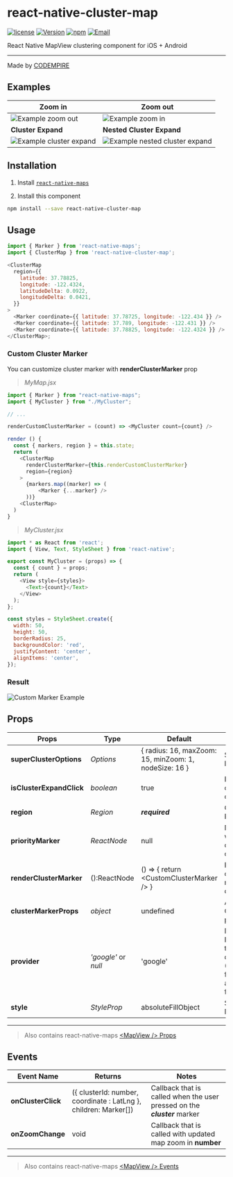 # react-native-cluster-map

[![license](https://img.shields.io/github/license/mashape/apistatus.svg)]()
[![Version](https://img.shields.io/npm/v/react-native-cluster-map.svg)](https://www.npmjs.com/package/react-native-cluster-map)
[![npm](https://img.shields.io/npm/dt/react-native-cluster-map.svg)](https://www.npmjs.com/package/react-native-cluster-map)
[![Email](https://img.shields.io/badge/contact-CODEMPIRE-blue.svg?style=flat)](mailto:sales@codempire.io)

React Native MapView clustering component for iOS + Android

---

Made by [CODEMPIRE](http://codempire.io/)

## Examples

| Zoom in                                                   | Zoom out                                                                |
| --------------------------------------------------------- | ----------------------------------------------------------------------- |
| ![Example zoom out](demo/images/zoom-in.gif)              | ![Example zoom in](demo/images/zoom-out.gif)                            |
| **Cluster Expand**                                        | **Nested Cluster Expand**                                               |
| ![Example cluster expand](demo/images/cluster-expand.gif) | ![Example nested cluster expand](demo/images/nested-cluster-expand.gif) |

## Installation

1. Install [`react-native-maps`](https://github.com/react-native-community/react-native-maps/blob/master/docs/installation.md)

2. Install this component

```bash
npm install --save react-native-cluster-map
```

## Usage

```javascript
import { Marker } from 'react-native-maps';
import { ClusterMap } from 'react-native-cluster-map';

<ClusterMap
  region={{
    latitude: 37.78825,
    longitude: -122.4324,
    latitudeDelta: 0.0922,
    longitudeDelta: 0.0421,
  }}
>
  <Marker coordinate={{ latitude: 37.78725, longitude: -122.434 }} />
  <Marker coordinate={{ latitude: 37.789, longitude: -122.431 }} />
  <Marker coordinate={{ latitude: 37.78825, longitude: -122.4324 }} />
</ClusterMap>;
```

### Custom Cluster Marker

You can customize cluster marker with **renderClusterMarker** prop

> _MyMap.jsx_

```javascript
import { Marker } from "react-native-maps";
import { MyCluster } from "./MyCluster";

// ...

renderCustomClusterMarker = (count) => <MyCluster count={count} />

render () {
  const { markers, region } = this.state;
  return (
    <ClusterMap
      renderClusterMarker={this.renderCustomClusterMarker}
      region={region}
    >
      {markers.map((marker) => (
          <Marker {...marker} />
      ))}
    <ClusterMap>
  )
}

```

> _MyCluster.jsx_

```javascript
import * as React from 'react';
import { View, Text, StyleSheet } from 'react-native';

export const MyCluster = (props) => {
  const { count } = props;
  return (
    <View style={styles}>
      <Text>{count}</Text>
    </View>
  );
};

const styles = StyleSheet.create({
  width: 50,
  height: 50,
  borderRadius: 25,
  backgroundColor: 'red',
  justifyContent: 'center',
  alignItems: 'center',
});
```

### Result

![Custom Marker Example](demo/images/custom-marker.png)

## Props

| Props                    | Type         | Default                                               | Note                                     |
| ------------------------ | ------------ | ----------------------------------------------------- | ---------------------------------------- |
| **superClusterOptions**  | _Options_    | { radius: 16, maxZoom: 15, minZoom: 1, nodeSize: 16 } | SuperCluster lib options                 |
| **isClusterExpandClick** | _boolean_    | true                                                  | Enables cluster zoom on click            |
| **region**               | _Region_     | **_required_**                                        | Google Map Region                        |
| **priorityMarker**       | _ReactNode_  | null                                                  | Marker which will be outside of clusters |
| **renderClusterMarker**  | ():ReactNode | () => { return \<CustomClusterMarker /> }             | Returns cluster marker component         |
| **clusterMarkerProps**   | _object_     | undefined                                             | Additional ClusterMarker props           |
| **provider**                | _'google'_ or _null_  | 'google'                                    | Map provider. If null will use the platform default one (Google Maps for Android and MapKit for iOS)                     |
| **style**                | _StyleProp_  | absoluteFillObject                                    | Styling for MapView                      |

---

> Also contains react-native-maps [\<MapView /> Props](https://github.com/react-native-community/react-native-maps/blob/master/docs/mapview.md#props)

## Events

| Event Name         | Returns                                                          | Notes                                                                     |
| ------------------ | ---------------------------------------------------------------- | ------------------------------------------------------------------------- |
| **onClusterClick** | ({ clusterId: number, coordinate : LatLng }, children: Marker[]) | Callback that is called when the user pressed on the **_cluster_** marker |
| **onZoomChange**   | void                                                             | Callback that is called with updated map zoom in **number**               |

---

> Also contains react-native-maps [\<MapView /> Events](https://github.com/react-native-community/react-native-maps/blob/master/docs/mapview.md#events)
